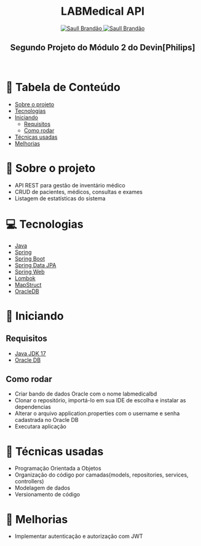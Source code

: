 <h1 align="center">
  LABMedical API 
</h1>

<div align="center">
  <a href="https://www.twitter.com/saullbrandao/">
    <img alt="Saull Brandão" src="https://img.shields.io/badge/-saullbrandao-1DA1F2?style=flat&logo=Twitter&logoColor=white" />
  </a>
  <a href="https://www.linkedin.com/in/saullbrandao/">
    <img alt="Saull Brandão" src="https://img.shields.io/badge/-saullbrandao-0A66C2?style=flat&logo=Linkedin&logoColor=white" />
  </a>
</div>

<h2 align="center">
  Segundo Projeto do Módulo 2 do Devin[Philips]
</h2>
<br />

# 📑 Tabela de Conteúdo

- [Sobre o projeto](#-sobre-o-projeto)
- [Tecnologias](#-tecnologias)
- [Iniciando](#-iniciando)
  - [Requisitos](#requisitos)
  - [Como rodar](#como-rodar)
- [Técnicas usadas](#-técnicas-usadas)
- [Melhorias](#-melhorias)

# 📃 Sobre o projeto

- API REST para gestão de inventário médico
- CRUD de pacientes, médicos, consultas e exames
- Listagem de estatísticas do sistema

# 💻 Tecnologias

- [Java](https://www.oracle.com/br/java/technologies/downloads/)
- [Spring](https://spring.io/)
- [Spring Boot](https://spring.io/projects/spring-boot)
- [Spring Data JPA](https://spring.io/projects/spring-data-jpa)
- [Spring Web](https://docs.spring.io/spring-framework/docs/current/reference/html/web.html)
- [Lombok](https://projectlombok.org/)
- [MapStruct](https://mapstruct.org/)
- [OracleDB](https://www.oracle.com/br/database/technologies/appdev/xe.html)

# 🚀 Iniciando

## Requisitos

- [Java JDK 17](https://www.oracle.com/br/java/technologies/downloads/)
- [Oracle DB](https://www.oracle.com/br/database/technologies/appdev/xe.html)

## Como rodar

- Criar bando de dados Oracle com o nome labmedicalbd
- Clonar o repositório, importá-lo em sua IDE de escolha e instalar as dependencias
- Alterar o arquivo application.properties com o username e senha cadastrada no Oracle DB
- Executara aplicação

# 🧰 Técnicas usadas

- Programação Orientada a Objetos
- Organização do código por camadas(models, repositories, services, controllers)
- Modelagem de dados
- Versionamento de código

# 📝 Melhorias

- Implementar autenticação e autorização com JWT
